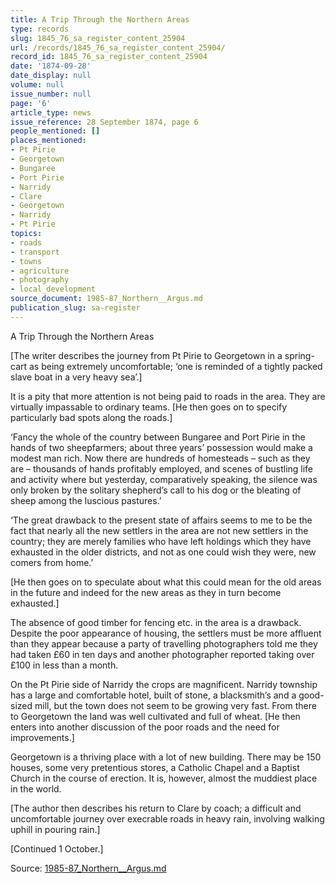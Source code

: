 ```yaml
---
title: A Trip Through the Northern Areas
type: records
slug: 1845_76_sa_register_content_25904
url: /records/1845_76_sa_register_content_25904/
record_id: 1845_76_sa_register_content_25904
date: '1874-09-28'
date_display: null
volume: null
issue_number: null
page: '6'
article_type: news
issue_reference: 28 September 1874, page 6
people_mentioned: []
places_mentioned:
- Pt Pirie
- Georgetown
- Bungaree
- Port Pirie
- Narridy
- Clare
- Georgetown
- Narridy
- Pt Pirie
topics:
- roads
- transport
- towns
- agriculture
- photography
- local_development
source_document: 1985-87_Northern__Argus.md
publication_slug: sa-register
---
```


A Trip Through the Northern Areas

[The writer describes the journey from Pt Pirie to Georgetown in a spring-cart as being extremely uncomfortable; ‘one is reminded of a tightly packed slave boat in a very heavy sea’.]

It is a pity that more attention is not being paid to roads in the area.  They are virtually impassable to ordinary teams.  [He then goes on to specify particularly bad spots along the roads.]

‘Fancy the whole of the country between Bungaree and Port Pirie in the hands of two sheepfarmers; about three years’ possession would make a modest man rich.  Now there are hundreds of homesteads – such as they are – thousands of hands profitably employed, and scenes of bustling life and activity where but yesterday, comparatively speaking,  the silence was only broken by the solitary shepherd’s call to his dog or the bleating of sheep among the luscious pastures.’

‘The great drawback to the present state of affairs seems to me to be the fact that nearly all the new settlers in the area are not new settlers in the country;  they are merely families who have left holdings which they have exhausted in the older districts, and not as one could wish they were, new comers from home.’

[He then goes on to speculate about what this could mean for the old areas in the future and indeed for the new areas as they in turn become exhausted.]

The absence of good timber for fencing etc. in the area is a drawback.  Despite the poor appearance of housing, the settlers must be more affluent than they appear because a party of travelling photographers told me they had taken £60 in ten days and another photographer reported taking over £100 in less than a month.

On the Pt Pirie side of Narridy the crops are magnificent.  Narridy township has a large and comfortable hotel, built of stone, a blacksmith’s and a good-sized mill, but the town does not seem to be growing very fast.  From there to Georgetown the land was well cultivated and full of wheat.  [He then enters into another discussion of the poor roads and the need for improvements.]

Georgetown is a thriving place with a lot of new building.  There may be 150 houses, some very pretentious stores, a Catholic Chapel and a Baptist Church in the course of erection.  It is, however, almost the muddiest place in the world.

[The author then describes his return to Clare by coach; a difficult and uncomfortable journey over execrable roads in heavy rain, involving walking uphill in pouring rain.]

[Continued 1 October.]

Source: [1985-87_Northern__Argus.md](/downloads/markdown/1985-87_Northern__Argus.md)
